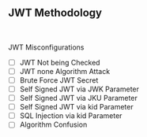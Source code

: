 ## JWT Methodology

<br/>

JWT Misconfigurations
- [ ] JWT Not being Checked
- [ ] JWT none Algorithm Attack
- [ ] Brute Force JWT Secret
- [ ] Self Signed JWT via JWK Parameter
- [ ] Self Signed JWT via JKU Parameter
- [ ] Self Signed JWT via kid Parameter
- [ ] SQL Injection via kid Parameter
- [ ] Algorithm Confusion
